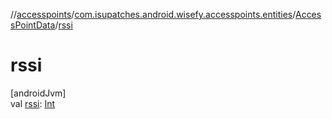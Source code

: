 //[accesspoints](../../../index.md)/[com.isupatches.android.wisefy.accesspoints.entities](../index.md)/[AccessPointData](index.md)/[rssi](rssi.md)

# rssi

[androidJvm]\
val [rssi](rssi.md): [Int](https://kotlinlang.org/api/latest/jvm/stdlib/kotlin/-int/index.html)
